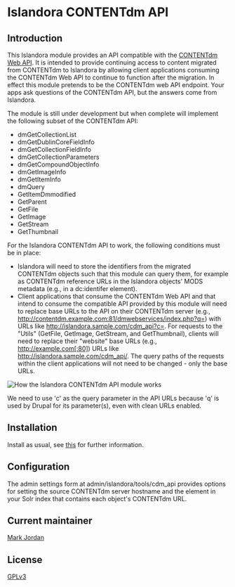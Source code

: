 # Islandora CONTENTdm API

## Introduction

This Islandora module provides an API compatible with the [CONTENTdm Web API](http://www.contentdm.org/help6/custom/customize2a.asp). It is intended to provide continuing access to content migrated from CONTENTdm to Islandora by allowing client applications consuming the CONTENTdm Web API to continue to function after the migration. In effect this module pretends to be the CONTENTdm web API endpoint. Your apps ask questions of the CONTENTdm API, but the answers come from Islandora.

The module is still under development but when complete will implement the following subset of the CONTENTdm API:

* dmGetCollectionList
* dmGetDublinCoreFieldInfo
* dmGetCollectionFieldInfo
* dmGetCollectionParameters
* dmGetCompoundObjectInfo
* dmGetImageInfo
* dmGetItemInfo
* dmQuery
* GetItemDmmodified
* GetParent
* GetFile
* GetImage
* GetStream
* GetThumbnail

For the Islandora CONTENTdm API to work, the following conditions must be in place:

* Islandora will need to store the identifiers from the migrated CONTENTdm objects such that this module can query them, for example as CONTENTdm reference URLs in the Islandora objects' MODS metadata (e.g., in a dc:identifer element).
* Client applications that consume the CONTENTdm Web API and that intend to consume the compatible API provided by this module will need to replace base URLs to the API on their CONTENTdm server (e.g., http://contentdm.example.com:81/dmwebservices/index.php?q=) with URLs like http://islandora.sample.com/cdm_api?c=. For requests to the "Utils" (GetFile, GetImage, GetStream, and GetThumbnail), clients will need to replace their "website" base URLs (e.g., http://example.com[:80]) URLs like http://islandora.sample.com/cdm_api/. The query paths of the requests within the client applications will not need to be changed - only the base URLs.

![How the Islandora CONTENTdm API module works](https://dl.dropboxusercontent.com/u/1015702/linked_to/IslandoraCONTENTdmAPIModuleActivityDiagram.png)

We need to use 'c' as the query parameter in the API URLs because 'q' is used by Drupal for its parameter(s), even with clean URLs enabled.

## Installation

Install as usual, see [this](https://drupal.org/documentation/install/modules-themes/modules-7) for further information.

## Configuration

The admin settings form at admin/islandora/tools/cdm_api provides options for setting the source CONTENTdm server hostname and the element in your Solr index that contains each object's CONTENTdm URL.

## Current maintainer

[Mark Jordan](https://github.com/mjordan)

## License

[GPLv3](http://www.gnu.org/licenses/gpl-3.0.txt)
